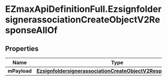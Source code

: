 # EZmaxApiDefinitionFull.EzsignfoldersignerassociationCreateObjectV2ResponseAllOf

## Properties

Name | Type | Description | Notes
------------ | ------------- | ------------- | -------------
**mPayload** | [**EzsignfoldersignerassociationCreateObjectV2ResponseMPayload**](EzsignfoldersignerassociationCreateObjectV2ResponseMPayload.md) |  | 



